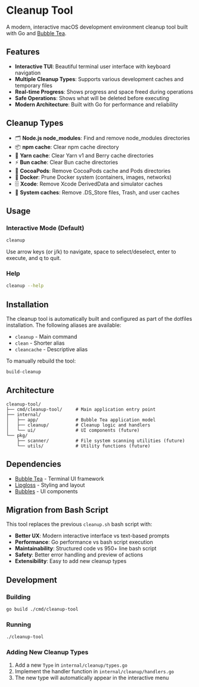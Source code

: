 # Cleanup Tool

A modern, interactive macOS development environment cleanup tool built with Go and [Bubble Tea](https://github.com/charmbracelet/bubbletea).

## Features

- **Interactive TUI**: Beautiful terminal user interface with keyboard navigation
- **Multiple Cleanup Types**: Supports various development caches and temporary files
- **Real-time Progress**: Shows progress and space freed during operations
- **Safe Operations**: Shows what will be deleted before executing
- **Modern Architecture**: Built with Go for performance and reliability

## Cleanup Types

- 🗂️ **Node.js node_modules**: Find and remove node_modules directories
- 📦 **npm cache**: Clear npm cache directory  
- 🧶 **Yarn cache**: Clear Yarn v1 and Berry cache directories
- ⚡ **Bun cache**: Clear Bun cache directories
- 🍎 **CocoaPods**: Remove CocoaPods cache and Pods directories
- 🐳 **Docker**: Prune Docker system (containers, images, networks)
- 🗄️ **Xcode**: Remove Xcode DerivedData and simulator caches
- 🧹 **System caches**: Remove .DS_Store files, Trash, and user caches

## Usage

### Interactive Mode (Default)

```bash
cleanup
```

Use arrow keys (or j/k) to navigate, space to select/deselect, enter to execute, and q to quit.

### Help

```bash
cleanup --help
```

## Installation

The cleanup tool is automatically built and configured as part of the dotfiles installation. The following aliases are available:

- `cleanup` - Main command
- `clean` - Shorter alias
- `cleancache` - Descriptive alias

To manually rebuild the tool:

```bash
build-cleanup
```

## Architecture

```
cleanup-tool/
├── cmd/cleanup-tool/     # Main application entry point
├── internal/
│   ├── app/              # Bubble Tea application model
│   ├── cleanup/          # Cleanup logic and handlers
│   └── ui/               # UI components (future)
└── pkg/
    ├── scanner/          # File system scanning utilities (future)
    └── utils/            # Utility functions (future)
```

## Dependencies

- [Bubble Tea](https://github.com/charmbracelet/bubbletea) - Terminal UI framework
- [Lipgloss](https://github.com/charmbracelet/lipgloss) - Styling and layout
- [Bubbles](https://github.com/charmbracelet/bubbles) - UI components

## Migration from Bash Script

This tool replaces the previous `cleanup.sh` bash script with:

- **Better UX**: Modern interactive interface vs text-based prompts
- **Performance**: Go performance vs bash script execution
- **Maintainability**: Structured code vs 950+ line bash script
- **Safety**: Better error handling and preview of actions
- **Extensibility**: Easy to add new cleanup types

## Development

### Building

```bash
go build ./cmd/cleanup-tool
```

### Running

```bash
./cleanup-tool
```

### Adding New Cleanup Types

1. Add a new `Type` in `internal/cleanup/types.go`
2. Implement the handler function in `internal/cleanup/handlers.go`
3. The new type will automatically appear in the interactive menu